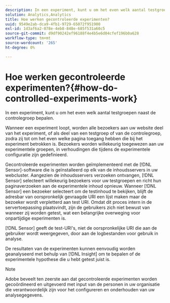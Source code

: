 ```yaml
---
description: In een experiment, kunt u om het even welk aantal testgroepen naast de controlegroep bepalen.
solution: Analytics,Analytics
title: Hoe werken gecontroleerde experimenten?
uuid: 9549e2ab-dca9-4fb1-9729-65072f951900
exl-id: 1d3af6a2-078e-4eb8-848e-685f531a60c5
source-git-commit: d9df90242ef96188f4e4b5e6d04cfef196b0a628
workflow-type: tm+mt
source-wordcount: '265'
ht-degree: 0%

---
```


# Hoe werken gecontroleerde experimenten?{#how-do-controlled-experiments-work}

In een experiment, kunt u om het even welk aantal testgroepen naast de controlegroep bepalen.

Wanneer een experiment loopt, worden alle bezoekers aan uw website deel van het experiment, of als deel van een testgroep of van de controlegroep, zodra zij tot om het even welke pagina toegang hebben die bij het experiment betrokken is. Bezoekers worden willekeurig toegewezen aan uw experimentele groepen, in verhoudingen die tijdens de experimentele configuratie zijn gedefinieerd.

Gecontroleerde experimenten worden geïmplementeerd met de [!DNL Sensor]-software die is geïnstalleerd op elk van de inhoudsservers in uw webcluster. Aangezien de inhoudsservers verzoeken ontvangen, [!DNL Sensor] selecteert willekeurig bezoekers voor uw testgroepen en richt hun paginaverzoeken aan de experimentele inhoud opnieuw. Wanneer [!DNL Sensor] een bezoeker selecteert om de testinhoud te bekijken, blijft de adresbar van oorspronkelijk gevraagde URI een lijst maken maar de bezoeker wordt verpletterd aan test URI. Omdat dit proces intern in de servertoepassing plaatsvindt, zijn de gebruikers zich niet bewust van wanneer zij worden getest, wat een belangrijke overweging voor onpartijdige experimenten is.

[!DNL Sensor] geeft de test-URI&#39;s, niet de oorspronkelijke URI die aan de gebruiker wordt weergegeven, door aan de logbestanden voor gebruik in analyse.

De resultaten van de experimenten kunnen eenvoudig worden geanalyseerd met behulp van [!DNL Insight] om te bepalen of de experimentele hypothese die u hebt getest juist is.

>[!NOTE]
>
>Adobe beveelt ten zeerste aan dat gecontroleerde experimenten worden gecoördineerd en uitgevoerd met input van de personen in uw organisatie die verantwoordelijk zijn voor het configureren en onderhouden van uw analysegegevens.
